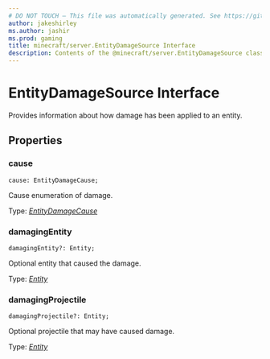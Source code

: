 ```yaml
---
# DO NOT TOUCH — This file was automatically generated. See https://github.com/mojang/minecraftapidocsgenerator to modify descriptions, examples, etc.
author: jakeshirley
ms.author: jashir
ms.prod: gaming
title: minecraft/server.EntityDamageSource Interface
description: Contents of the @minecraft/server.EntityDamageSource class.
---
```

# EntityDamageSource Interface

Provides information about how damage has been applied to an entity.

## Properties

### **cause**
`cause: EntityDamageCause;`

Cause enumeration of damage.

Type: [*EntityDamageCause*](EntityDamageCause.md)

### **damagingEntity**
`damagingEntity?: Entity;`

Optional entity that caused the damage.

Type: [*Entity*](Entity.md)

### **damagingProjectile**
`damagingProjectile?: Entity;`

Optional projectile that may have caused damage.

Type: [*Entity*](Entity.md)
